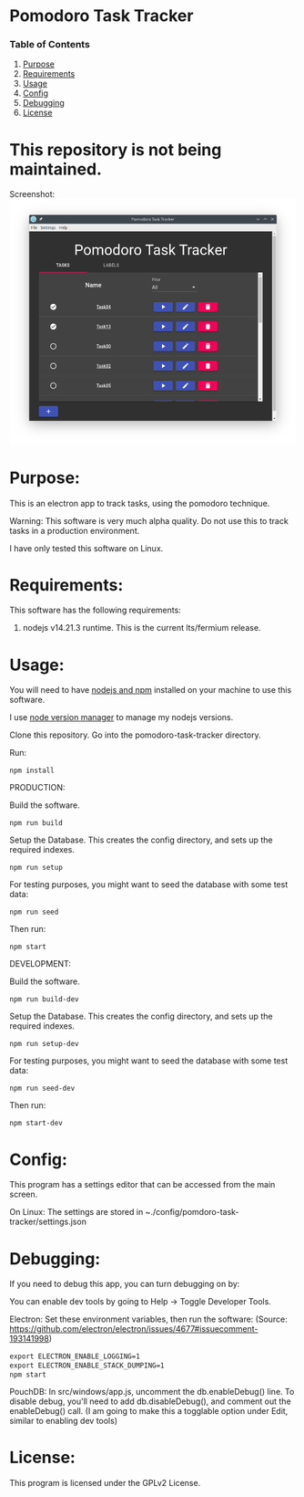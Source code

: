 # Pomodoro Task Tracker

### Table of Contents

1. [Purpose](https://github.com/jeremymreed/pomodoro-task-tracker#purpose)
2. [Requirements](https://github.com/jeremymreed/pomodoro-task-tracker#requirements)
3. [Usage](https://github.com/jeremymreed/pomodoro-task-tracker#usage)
4. [Config](https://github.com/jeremymreed/pomodoro-task-tracker#license)
5. [Debugging](https://github.com/jeremymreed/pomodoro-task-tracker#debugging)
6. [License](https://github.com/jeremymreed/pomodoro-task-tracker#license)

<h1>This repository is not being maintained.</h1>

Screenshot:
[![pomdoro-task-tracker-screenshot](images/task-list-with-task-done.png "Completed Task")](https://github.com/jeremymreed/pomodoro-task-tracker/-/blob/master/images/task-list-with-task-done.png)

# Purpose:

This is an electron app to track tasks, using the pomodoro technique.

Warning: This software is very much alpha quality. Do not use this to track tasks in a production environment.

I have only tested this software on Linux.

# Requirements:

This software has the following requirements:

1. nodejs v14.21.3 runtime.  This is the current lts/fermium release.

# Usage:

You will need to have [nodejs and npm](https://nodejs.org/en/) installed on your machine to use this software.

I use [node version manager](https://github.com/nvm-sh/nvm) to manage my nodejs versions.

Clone this repository. Go into the pomodoro-task-tracker directory.

Run:

```
npm install
```

PRODUCTION:

Build the software.

```
npm run build
```

Setup the Database.  This creates the config directory, and sets up the required indexes.

```
npm run setup
```

For testing purposes, you might want to seed the database with some test data:

```
npm run seed
```

Then run:

```
npm start
```

DEVELOPMENT:

Build the software.

```
npm run build-dev
```

Setup the Database.  This creates the config directory, and sets up the required indexes.

```
npm run setup-dev
```

For testing purposes, you might want to seed the database with some test data:

```
npm run seed-dev
```

Then run:

```
npm start-dev
```

# Config:

This program has a settings editor that can be accessed from the main screen.

On Linux: The settings are stored in ~./config/pomdoro-task-tracker/settings.json

# Debugging:

If you need to debug this app, you can turn debugging on by:

You can enable dev tools by going to Help -> Toggle Developer Tools.

Electron:
Set these environment variables, then run the software: (Source: https://github.com/electron/electron/issues/4677#issuecomment-193141998)

```
export ELECTRON_ENABLE_LOGGING=1
export ELECTRON_ENABLE_STACK_DUMPING=1
npm start
```

PouchDB:
In src/windows/app.js, uncomment the db.enableDebug() line.
To disable debug, you'll need to add db.disableDebug(), and comment out the enableDebug() call.
(I am going to make this a togglable option under Edit, similar to enabling dev tools)

# License:

This program is licensed under the GPLv2 License.
